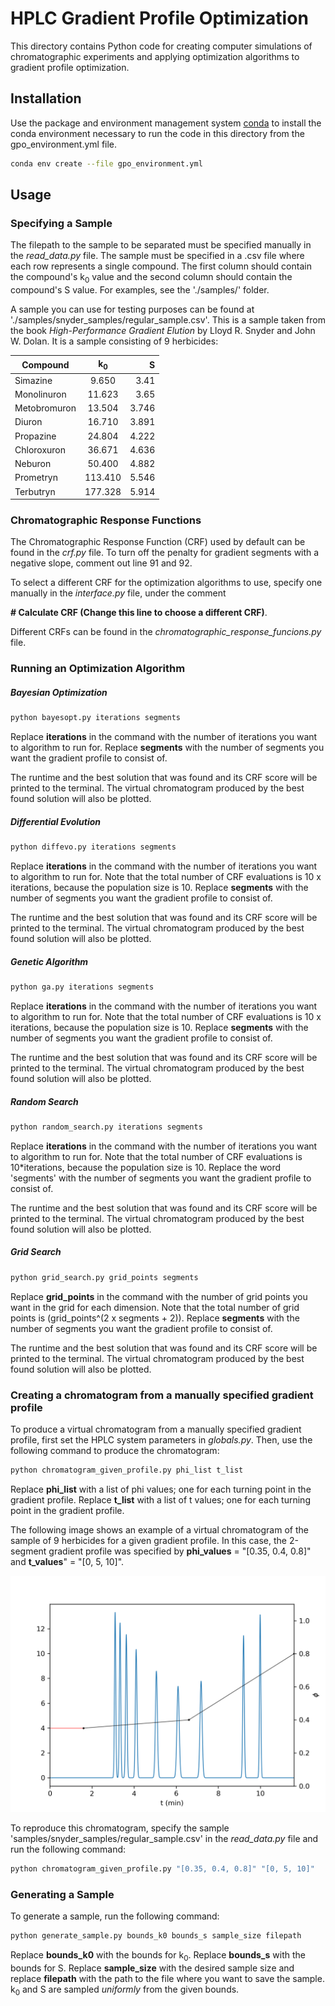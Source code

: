 # HPLC Gradient Profile Optimization

This directory contains Python code for creating computer simulations of chromatographic experiments and applying optimization algorithms to gradient profile optimization.


## Installation

Use the package and environment management system  [conda](https://docs.conda.io/projects/conda/en/latest/user-guide/install/index.html) to install the conda environment necessary to run the code in this directory from the gpo_environment.yml file.

```bash
conda env create --file gpo_environment.yml
```

## Usage

### Specifying a Sample

The filepath to the sample to be separated must be specified manually in the _read_data.py_ file. The sample must be specified in a .csv file where each row represents a single compound. The first column should contain the compound's k<sub>0</sub> value and the second column should contain the compound's S value. For examples, see the './samples/' folder.

A sample you can use for testing purposes can be found at './samples/snyder_samples/regular_sample.csv'. This is a sample taken from the book _High-Performance Gradient Elution_ by Lloyd R. Snyder and John W. Dolan. It is a sample consisting of 9 herbicides:

| Compound | k<sub>0</sub> | S |
|----------|:-------------:|------:|
| Simazine | 9.650 | 3.41 |
| Monolinuron | 11.623 | 3.65 |
| Metobromuron | 13.504 | 3.746 |
| Diuron | 16.710 | 3.891 |
| Propazine | 24.804 | 4.222 |
| Chloroxuron | 36.671 | 4.636 |
| Neburon | 50.400 | 4.882 |
| Prometryn | 113.410 | 5.546 |
| Terbutryn | 177.328 | 5.914 |


### Chromatographic Response Functions

The Chromatographic Response Function (CRF) used by default can be found in the _crf.py_ file. To turn off the penalty for gradient segments with a negative slope, comment out line 91 and 92.

To select a different CRF for the optimization algorithms to use, specify one manually in the _interface.py_ file, under the comment

**\# Calculate CRF (Change this line to choose a different CRF)**.

Different CRFs can be found in the _chromatographic_response_funcions.py_ file.

### Running an Optimization Algorithm

##### Bayesian Optimization

```bash
python bayesopt.py iterations segments
```
Replace **iterations** in the command with the number of iterations you want to algorithm to run for. Replace **segments** with the number of segments you want the gradient profile to consist of.

The runtime and the best solution that was found and its CRF score will be printed to the terminal. The virtual chromatogram produced by the best found solution will also be plotted.

##### Differential Evolution

```bash
python diffevo.py iterations segments
```
Replace **iterations** in the command with the number of iterations you want to algorithm to run for. Note that the total number of CRF evaluations is 10 x iterations, because the population size is 10. Replace **segments** with the number of segments you want the gradient profile to consist of.

The runtime and the best solution that was found and its CRF score will be printed to the terminal. The virtual chromatogram produced by the best found solution will also be plotted.

##### Genetic Algorithm

```bash
python ga.py iterations segments
```
Replace **iterations** in the command with the number of iterations you want to algorithm to run for. Note that the total number of CRF evaluations is 10 x iterations, because the population size is 10. Replace **segments** with the number of segments you want the gradient profile to consist of.

The runtime and the best solution that was found and its CRF score will be printed to the terminal. The virtual chromatogram produced by the best found solution will also be plotted.

##### Random Search

```bash
python random_search.py iterations segments
```
Replace **iterations** in the command with the number of iterations you want to algorithm to run for. Note that the total number of CRF evaluations is 10*iterations, because the population size is 10. Replace the word 'segments' with the number of segments you want the gradient profile to consist of.

The runtime and the best solution that was found and its CRF score will be printed to the terminal. The virtual chromatogram produced by the best found solution will also be plotted.

##### Grid Search

```bash
python grid_search.py grid_points segments
```
Replace **grid_points** in the command with the number of grid points you want in the grid for each dimension. Note that the total number of grid points is (grid_points^(2 x segments + 2)). Replace **segments** with the number of segments you want the gradient profile to consist of.

The runtime and the best solution that was found and its CRF score will be printed to the terminal. The virtual chromatogram produced by the best found solution will also be plotted.


### Creating a chromatogram from a manually specified gradient profile

To produce a virtual chromatogram from a manually specified gradient profile, first set the HPLC system parameters in _globals.py_. Then, use the following command to produce the chromatogram:

```bash
python chromatogram_given_profile.py phi_list t_list
```

Replace **phi_list** with a list of phi values; one for each turning point in the gradient profile. Replace **t_list** with a list of t values; one for each turning point in the gradient profile.

The following image shows an example of a virtual chromatogram of the sample of 9 herbicides for a given gradient profile. In this case, the 2-segment gradient profile was specified by **phi_values** = "[0.35, 0.4, 0.8]" and **t_values**" = "[0, 5, 10]".

![image1](./images/ex_chromatogram.png)

To reproduce this chromatogram, specify the sample 'samples/snyder_samples/regular_sample.csv' in the _read_data.py_ file and run the following command:

```bash
python chromatogram_given_profile.py "[0.35, 0.4, 0.8]" "[0, 5, 10]"
```

### Generating a Sample

To generate a sample, run the following command:

```bash
python generate_sample.py bounds_k0 bounds_s sample_size filepath
```
Replace **bounds_k0** with the bounds for k<sub>0</sub>. Replace **bounds_s** with the bounds for S. Replace **sample_size** with the desired sample size and replace **filepath** with the path to the file where you want to save the sample. k<sub>0</sub> and S are sampled _uniformly_ from the given bounds.
